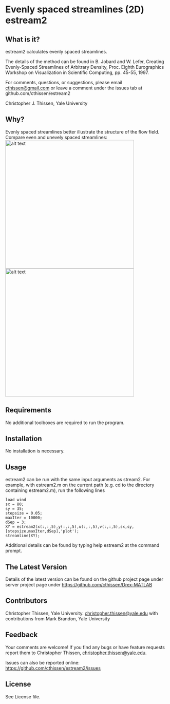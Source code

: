 # Evenly spaced streamlines (2D) estream2

What is it?
----------------- 
estream2 calculates evenly spaced streamlines. 

The details of the method can be found in  B. Jobard and W. Lefer, Creating Evenly-Spaced Streamlines
of Arbitrary Density, Proc. Eighth Eurographics Workshop on Visualization in
Scientific Computing, pp. 45-55, 1997.

For comments, questions, or suggestions, please email cthissen@gmail.com or 
leave a comment under the issues tab at github.com/cthissen/estream2

Christopher J. Thissen, Yale University  

Why?
-----------------
Evenly spaced streamlines better illustrate the structure of the flow field. Compare even and unevely spaced streamlines:  
<img src="https://github.com/cthissen/estream2/blob/master/fig_estream2.png" alt="alt text" width="400px" height="400px">
<img src="https://github.com/cthissen/estream2/blob/master/fig_stream2.png" alt="alt text" width="400px" height="400px">


Requirements
------------------ 
No additional toolboxes are required to run the program. 

Installation
------------------ 
No installation is necessary.

Usage
------------------ 
estream2 can be run with the same input arguments as stream2. For example, with estream2.m on the current path (e.g. cd to the directory containing estream2.m), run the following lines
````
load wind
sx = 80;
sy = 35;
stepsize = 0.05;
maxIter = 10000;
dSep = 3;
XY = estream2(x(:,:,5),y(:,:,5),u(:,:,5),v(:,:,5),sx,sy,[stepsize,maxIter,dSep],'plot');
streamline(XY);
````
Additional details can be found by typing help estream2 at the command prompt.


The Latest Version
------------------ 
Details of the latest version can be found on the github project page under 
  server project page under https://github.com/cthissen/Drex-MATLAB

Contributors
------------------ 
Christopher Thissen, Yale University. christopher.thissen@yale.edu
with contributions from Mark Brandon, Yale University


Feedback
------------------ 
Your comments are welcome! If you find any bugs or have feature requests report them to
Christopher Thissen, christopher.thissen@yale.edu. 

Issues can also be reported online: https://github.com/cthissen/estream2/issues


License
------------------ 
See License file.
